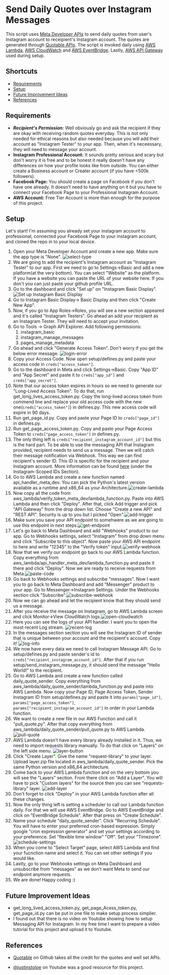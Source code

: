 # Send Daily Quotes over Instagram Messages

This script uses [Meta Developer APIs](https://developers.facebook.com) to send daily quotes from user's Instagram account to receipient's Instagram account. The quotes are generated through [Quotable APIs](https://github.com/lukePeavey/quotable). The script is invoked daily using [AWS Lambda](https://aws.amazon.com/lambda), [AWS CloudWatch](https://aws.amazon.com/cloudwatch) and [AWS EventBridge](https://aws.amazon.com/eventbridge). Lastly, [AWS API Gateway](https://aws.amazon.com/api-gateway) used during setup.
## Shortcuts

- [Requirements](#requirements)
- [Setup](#setup)
- [Future Improvement Ideas](#future-improvement-ideas)
- [References](#references)


## Requirements
* ___Recipient's Permission:___ Well obviously go and ask the recipient if they are okay with receiving random quotes everyday. This is not only needed for ethical reasons but also needed because you will add their account as "Instagram Tester" to your app. Then, when it's neceessary, they will need to message your account.
* __Instagram Professional Account:__ It sounds pretty serious and scary but don't worry it is free and to be honest it really doesn't have any differences on how your profile looks like from outside. You can either create a Business account or Creater account (if you have <500k followers).
* __Facebook Page:__ You should create a page on Facebook if you don't have one already. It doesn't need to have anything on it but you have to connect your Facebook Page to your Professional Instagram Account.
* __AWS Account:__ Free Tier Account is more than enough for the purpose of this project.
## Setup

Let's start! I'm assuming you already set your instagram account to professional, connected your Facebook Page to your instagram account, and cloned the repo in to your local device.

1. Open your Meta Developer Account and create a new app. Make sure the app type is "None". ![select-type](https://github.com/brdmyldz/daily-quote-sender/blob/main/images/select-type.png?raw=true)
2. We are going to add the recipient's Instagram account as "Instagram Tester" to our app. First we need to go to Settings->Basic and add a new platform(at the very bottom). You can select "Website" as the platform. If you have a website you can paste the URL of your website here. If you don't you can just paste your github profile URL.
3. Go to the dashboard and click "Set up" on "Instagram Basic Display". ![Set up Instagram Basic Display](https://scontent-sea1-1.xx.fbcdn.net/v/t39.2365-6/116839963_305560353979471_93042950445637590_n.png?_nc_cat=100&ccb=1-7&_nc_sid=ad8a9d&_nc_ohc=IC2XE3yB7LMAX97bfs0&_nc_ht=scontent-sea1-1.xx&oh=00_AfC8rUzSrv-IhhUNYwWC9qLYVsqhyXWHhOAW6DWw0PBfnQ&oe=63C170A7)
4. Go to Instagram Basic Display-> Basic Display and then click "Create New App".
5. Now, if you go to App Roles->Roles, you will see a new section appeared and it's called "Instagram Testers". Go ahead an add your recipient as an Instagram Tester. They will need to accept your invitation.
6. Go to Tools -> Graph API Explorer. Add following permissions:
    1. instagram_basic
    2. instagram_manage_messages
    3. pages_manage_metadata
7. Go ahead and click "Generate Access Token". Don't worry if you get the below error message. ![login-error](https://github.com/brdmyldz/daily-quote-sender/blob/main/images/log-in-error.png?raw=true)
8. Copy your Access Code. Now open setup/defines.py and paste your access code in `creds["access_token"]`.
9. Go to the dashboard in Meta and click Settings->Basic. Copy "App ID" and "App Secret" and paste it to `creds["app_id"]` and `creds["app_secret"]`.
10. Note that our access token expires in hours so we need to generate our "Long-Lived Access Token". To do that, run get_long_lives_access_token.py. Copy the long-lived access token from commend line and replace your old access code with the new one(`creds["access_token"]`) in defines.py. This new access code will expire in 90 days.
11. Run get_page_id.py. Copy and paste your Page ID to `creds["page_id"]` in defines.py.
12. Run get_page_access_token.py. Copy and paste your Page Access Token to `creds["page_access_token"]` in defines.py.
13. The only thing left is `creds["recipient_instagram_account_id"]` but this is the hard part. To be able to use the messaging API that Instagram provided, recipient needs to send us a message. Then we will catch their message notification via Webhook. This way we can find recipient's sender ID. This ID is specific for the recipient and your Instagram account. More information can be found [here](https://developers.facebook.com/docs/messenger-platform/overview) (under the Instagram-Scoped IDs Section).
14. Go to AWS Lambda and create a new function named api_handler_meta_dev. You can pick the Python's latest version available as a runtime and x86_64 as your Architecture.![create-lambda](https://github.com/brdmyldz/daily-quote-sender/blob/main/images/create-lambda.png?raw=true)
15. Now copy all the code from aws_lambda/verify_token_meta_dev/lambda_function.py. Paste into AWS Lambda and then click "Deploy". After that, click Add trigger and pick "API Gateway" from the drop down list. Choose "Create a new API" and "REST API". Security is up to you but I picked "Open".![add-trigger](https://github.com/brdmyldz/daily-quote-sender/blob/main/images/add-trigger.png?raw=true)
16. Make sure you save your API endpoint to somehwere as we are going to use this endpoint in next steps.![get-endpoint](https://github.com/brdmyldz/daily-quote-sender/blob/main/images/create-lambda.png?raw=true)
17. Let's go back to Meta Dashboard and add "Webhooks" product to our app. Go to Webhooks settings, select "Instagram" from drop down menu and click "Subscribe to this object". Now paste your AWS API endpoint to here and write "12345" to the "Verify token" input.![verify-webhook](https://github.com/brdmyldz/daily-quote-sender/blob/main/images/verify-webhook.png?raw=true)
18. Now that we verify our endpoint go back to our AWS Lambda function. Copy everything from aws_lambda/api_handler_meta_dev/lambda_function.py and paste it there and click "Deploy". Now we are ready to receive requests from Meta.![paste-code](https://github.com/brdmyldz/daily-quote-sender/blob/main/images/paste-code.png?raw=true)
19. Go back to Webhooks settings and subscribe "messages". Now I want you to go back to Meta Dashboard and add "Messenger" product to your app. Go to Messenger->Instagram Settings. Under the Webhooks section click "Subscribe".![subscribe-webhook](https://github.com/brdmyldz/daily-quote-sender/blob/main/images/subscribe-webhook.png?raw=true)
20. Now we can go ahead and let the recipient know that they should send us a message. 
21. After you receive the message on Instagram, go to AWS Lambda screen and click Monitor->View CloudWatch logs.![open-cloudwatch](https://github.com/brdmyldz/daily-quote-sender/blob/main/images/open-cloudwatch.png?raw=true)
22. Here you can see the logs of your API handler. I want you to open the most recent Log stream. ![recent-log](https://github.com/brdmyldz/daily-quote-sender/blob/main/images/recent-log.png?raw=true)
23. In the messages section section you will see the Instagram ID of sender that is unique between your account and the recipient's account. Copy it! ![log-info](https://github.com/brdmyldz/daily-quote-sender/blob/main/images/log-info.png?raw=true)
24. We now have every data we need to call Instagram Message API. Go to setup/defines.py and paste sender's id to `creds["recipient_instagram_account_id"]`. After that if you run setup/send_instagram_message.py, it should send the message "Hello World!" to the recipient.
25. Go to AWS Lambda and create a new function called daily_quote_sender. Copy everything from aws_lambda/daily_quote_sender/lambda_function.py and paste into AWS Lambda. Now copy your Page ID, Page Access Token, Sender Instagram ID from setup/defines.py and paste it into `params["page_id"]`, `params["page_access_token"]`, `params["recipient_instagram_account_id"]` in order in your Lambda function.
26. We want to create a new file in our AWS Function and call it "pull_quote.py". After that copy everything from aws_lambda/daily_quote_sender/pull_quote.py to AWS Lambda. ![pull-quote](https://github.com/brdmyldz/daily-quote-sender/blob/main/images/pull-quote.png?raw=true)
27. AWS Lambda doesn't have every library already installed in it. Thus, we need to import requests library manually. To do that click on "Layers" on the left side menu. ![layer-button](https://github.com/brdmyldz/daily-quote-sender/blob/main/images/layer-button.png?raw=true)
28. Click "Create Layer". Give the name "request-library" to your layer. Upload layer.zip file located in aws_lambda/daily_quote_sender. Pick the same Python version and x86_64 architecture.
29. Come back to your AWS Lambda function and on the very bottom you will see the "Layers" section. From there click on "Add a Layer". You will have to pick "Custom layers" for the source then you can see "requests-library" layer. ![add-layer](https://github.com/brdmyldz/daily-quote-sender/blob/main/images/add-layer.png?raw=true)
30. Don't forget to click "Deploy" in your AWS Lambda function after all these changes.
31. Now the only thing left is setting a scheduler to call our Lambda function daily. For that we will use AWS EventBridge. Go to AWS EventBridge and click on "EventBridge Schedule". After that press on "Create Schedule".
32. Name your schedule "daily_quote_sender". Click "Recurring Schedule". You will have to enter your preferred cron-based expression. Simply google "cron expression generator" and set your settings according to your preference. Set "flexible time window" "Off". Set your "Timezone". ![schedule-settings](https://github.com/brdmyldz/daily-quote-sender/blob/main/images/schedule-settings.png?raw=true)
33. When you come to "Select Target" page, select AWS Lambda and find your fucnction name and select it. You can set other settings if you would like.
34. Lastly, go to your Webhooks settings on Meta Dashboard and unsubscribe from "messages" as we don't want Meta to send our endpoint anymore requests.
35. We are done! Happy coding :)
## Future Improvement Ideas

* get_long_lived_access_token.py, get_page_Acess_token.py, get_page_id.py can be put in one file to make setup process simplier.
* I found out that there is no video on Youtube showing how to setup Messaging API for Instagram. In my free time I want to prepare a video tutorial for this project and upload it to Youtube. 
## References

* [Quotable](https://github.com/lukePeavey/quotable) on Github takes all the credit for the quotes and well set APIs.

* [@justinstolpe](https://www.youtube.com/@justinstolpe) on Youtube was a good resource for this project.